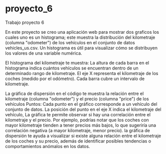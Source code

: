 # proyecto_6
Trabajo proyecto 6

En este proyecto se creo una aplicación web para mostrar dos graficos los cuales uno es un histograma; este muestra la distribución del kilometraje (columna "odometer") de los vehículos en el conjunto de datos vehicles_us.csv.
Un histograma es útil para visualizar cómo se distribuyen los valores de una variable numérica.

El histograma del kilometraje te muestra:
La altura de cada barra en el histograma indica cuántos vehículos se encuentran dentro de un determinado rango de kilometraje.
El eje X representa el kilometraje de los coches (medido por el odómetro). Cada barra cubre un intervalo de kilometraje.

La gráfica de dispersión en el código te muestra la relación entre el kilometraje (columna "odometer") y el precio (columna "price") de los vehículos
Puntos: Cada punto en el gráfico corresponde a un vehículo del conjunto de datos. La posición del punto en el eje X indica el kilometraje del vehículo,
La gráfica te permite observar si hay una correlación entre el kilometraje y el precio. Por ejemplo, podrías notar que los coches con mayor kilometraje tienden a tener precios más bajos, lo que sugeriría una correlación negativa (a mayor kilometraje, menor precio).
la gráfica de dispersión te ayuda a visualizar si existe alguna relación entre el kilometraje de los coches y su precio, además de identificar posibles tendencias o comportamientos anómalos en los datos.